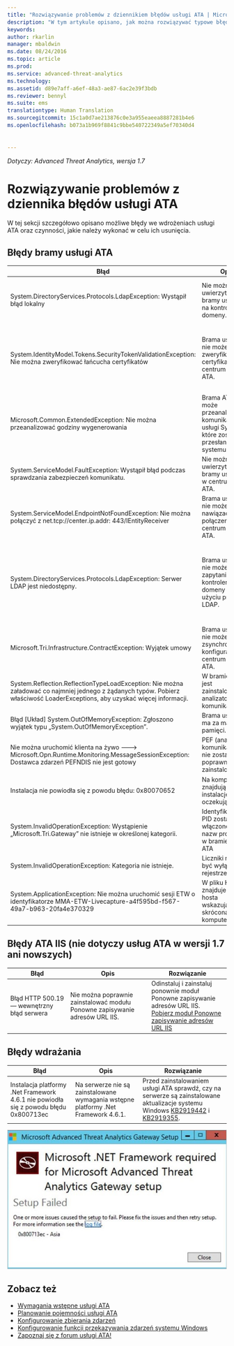 ```yaml
---
title: "Rozwiązywanie problemów z dziennikiem błędów usługi ATA | Microsoft ATA"
description: "W tym artykule opisano, jak można rozwiązywać typowe błędy w usłudze ATA"
keywords: 
author: rkarlin
manager: mbaldwin
ms.date: 08/24/2016
ms.topic: article
ms.prod: 
ms.service: advanced-threat-analytics
ms.technology: 
ms.assetid: d89e7aff-a6ef-48a3-ae87-6ac2e39f3bdb
ms.reviewer: bennyl
ms.suite: ems
translationtype: Human Translation
ms.sourcegitcommit: 15c1a0d7ae213876c0e3a955eaeea8887281b4e6
ms.openlocfilehash: b073a1b969f8841c9bbe540722349a5ef70340d4


---
```


*Dotyczy: Advanced Threat Analytics, wersja 1.7*



# Rozwiązywanie problemów z dziennika błędów usługi ATA
W tej sekcji szczegółowo opisano możliwe błędy we wdrożeniach usługi ATA oraz czynności, jakie należy wykonać w celu ich usunięcia.
## Błędy bramy usługi ATA
|Błąd|Opis|Rozwiązanie|
|-------------|----------|---------|
|System.DirectoryServices.Protocols.LdapException: Wystąpił błąd lokalny|Nie można uwierzytelnić bramy usługi ATA na kontrolerze domeny.|1. Upewnij się, że rekord DNS kontrolera domeny jest prawidłowo skonfigurowany na serwerze DNS. <br>2. Sprawdź, czy czas bramy usługi ATA jest zsynchronizowany z czasem kontrolera domeny.|
|System.IdentityModel.Tokens.SecurityTokenValidationException: Nie można zweryfikować łańcucha certyfikatów|Brama usługi ATA nie może zweryfikować certyfikatu centrum usługi ATA.|1. Sprawdź, czy w magazynie certyfikatów zaufanego urzędu certyfikacji w bramie ATA jest zainstalowany certyfikat głównego urzędu certyfikacji. <br>2. Sprawdź, czy jest dostępna lista odwołań certyfikatów (CRL) i czy można zweryfikować poprawność odwołania certyfikatu.|
|Microsoft.Common.ExtendedException: Nie można przeanalizować godziny wygenerowania|Brama ATA nie może przeanalizować komunikatów usługi Syslog, które zostały przesłane z systemu SIEM.|Sprawdź, czy w systemie SIEM skonfigurowano przesyłanie komunikatów w jednym z formatów obsługiwanych przez usługę ATA.|
|System.ServiceModel.FaultException: Wystąpił błąd podczas sprawdzania zabezpieczeń komunikatu.|Nie można uwierzytelnić bramy usługi ATA w centrum usługi ATA.|Sprawdź, czy czas bramy usługi ATA jest zsynchronizowany z czasem centrum usługi ATA.|
|System.ServiceModel.EndpointNotFoundException: Nie można połączyć z net.tcp://center.ip.addr: 443/IEntityReceiver|Brama usługi ATA nie może nawiązać połączenia z centrum usługi ATA.|Upewnij się, że ustawienia sieci są poprawne i że połączenie sieciowe między bramą usługi ATA a centrum usługi ATA jest aktywne.|
|System.DirectoryServices.Protocols.LdapException: Serwer LDAP jest niedostępny.|Brama usługi ATA nie może wysłać zapytania do kontrolera domeny przy użyciu protokołu LDAP.|1. Sprawdź, czy konto użytkownika używane przez usługę ATA do łączenia się z domeną usługi Active Directory ma dostęp z możliwością odczytu do wszystkich obiektów w drzewie usługi Active Directory. <br>2. Upewnij się, że kontroler domeny nie pracuje w trybie uniemożliwiającym wysyłanie zapytań LDAP z konta użytkownika używanego przez usługę ATA.|
|Microsoft.Tri.Infrastructure.ContractException: Wyjątek umowy|Brama usługi ATA nie może zsynchronizować konfiguracji z centrum usługi ATA.|Dokończ konfigurację bramy usługi ATA w konsoli usługi ATA.|
|System.Reflection.ReflectionTypeLoadException: Nie można załadować co najmniej jednego z żądanych typów. Pobierz właściwość LoaderExceptions, aby uzyskać więcej informacji.|W bramie ATA jest zainstalowany analizator komunikatów.| Odinstaluj analizatora komunikatów.|
|Błąd [Układ] System.OutOfMemoryException: Zgłoszono wyjątek typu „System.OutOfMemoryException”.|Brama usługi ATA ma za mało pamięci.|Zwiększ ilość pamięci na kontrolerze domeny.|
|Nie można uruchomić klienta na żywo ---> Microsoft.Opn.Runtime.Monitoring.MessageSessionException: Dostawca zdarzeń PEFNDIS nie jest gotowy|PEF (analizator komunikatów) nie został poprawnie zainstalowany.|Jeśli korzystasz z funkcji Hyper-V, spróbuj uaktualnić usługi integracji funkcji Hyper-V. W przeciwnym razie skontaktuj się z pomocą techniczną, aby uzyskać obejście tego problemu.|
|Instalacja nie powiodła się z powodu błędu: 0x80070652|Na komputerze znajdują się inne instalacje oczekujące.|Zaczekaj na dokończenie innych instalacji i w razie potrzeby uruchom ponownie komputer.|
|System.InvalidOperationException: Wystąpienie „Microsoft.Tri.Gateway” nie istnieje w określonej kategorii.|Identyfikatory PID zostały włączone dla nazw procesów w bramie usługi ATA|Użyj aktualizacji [KB281884](https://support.microsoft.com/en-us/kb/281884), aby wyłączyć identyfikatory PID w nazwach procesów|
|System.InvalidOperationException: Kategoria nie istnieje.|Liczniki mogą być wyłączone w rejestrze|Użyj aktualizacji [KB2554336](https://support.microsoft.com/en-us/kb/2554336) , aby odbudować liczniki wydajności|
|System.ApplicationException: Nie można uruchomić sesji ETW o identyfikatorze MMA-ETW-Livecapture-a4f595bd-f567-49a7-b963-20fa4e370329|W pliku HOSTS znajduje się wpis hosta wskazujący skróconą nazwę komputera|Usuń wpis hosta z pliku C:\Windows\System32\drivers\etc\HOSTS lub zmień jego treść na nazwę FQDN.|


## Błędy ATA IIS (nie dotyczy usług ATA w wersji 1.7 ani nowszych)
|Błąd|Opis|Rozwiązanie|
|-------------|----------|---------|
|Błąd HTTP 500.19 — wewnętrzny błąd serwera|Nie można poprawnie zainstalować modułu Ponowne zapisywanie adresów URL IIS.|Odinstaluj i zainstaluj ponownie moduł Ponowne zapisywanie adresów URL IIS.<br>[Pobierz moduł Ponowne zapisywanie adresów URL IIS](http://go.microsoft.com/fwlink/?LinkID=615137)|

## Błędy wdrażania
|Błąd|Opis|Rozwiązanie|
|-------------|----------|---------|
|Instalacja platformy .Net Framework 4.6.1 nie powiodła się z powodu błędu 0x800713ec|Na serwerze nie są zainstalowane wymagania wstępne platformy .Net Framework 4.6.1. |Przed zainstalowaniem usługi ATA sprawdź, czy na serwerze są zainstalowane aktualizacje systemu Windows [KB2919442](https://www.microsoft.com/download/details.aspx?id=42135) i [KB2919355](https://support.microsoft.com/kb/2919355).|

![Ilustracja błędu instalacji platformy .NET dla usługi ATA](media/netinstallerror.png)


## Zobacz też
- [Wymagania wstępne usługi ATA](/advanced-threat-analytics/plan-design/ata-prerequisites)
- [Planowanie pojemności usługi ATA](/advanced-threat-analytics/plan-design/ata-capacity-planning)
- [Konfigurowanie zbierania zdarzeń](/advanced-threat-analytics/deploy-use/configure-event-collection)
- [Konfigurowanie funkcji przekazywania zdarzeń systemu Windows](/advanced-threat-analytics/deploy-use/configure-event-collection#configuring-windows-event-forwarding)
- [Zapoznaj się z forum usługi ATA!](https://social.technet.microsoft.com/Forums/security/home?forum=mata)



<!--HONumber=Aug16_HO5-->



